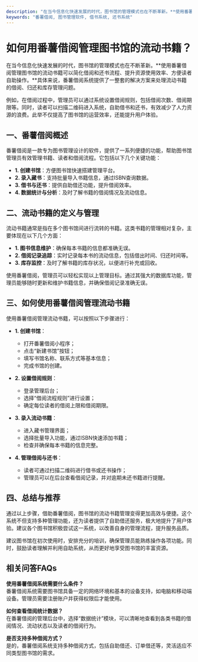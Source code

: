 ```yaml
---
description: "在当今信息化快速发展的时代，图书馆的管理模式也在不断革新。**使用番薯借阅管理图书馆的流动书籍可以简化借阅和还书流程、提升资源使用效率、方便读者自助操作。**具体来说，番薯借阅系统提供了一整套的解决方案来处理流动书籍的借阅、归还和库存管理问题。"
keywords: "番薯借阅, 图书管理软件, 借书系统, 还书系统"
---
```

# 如何用番薯借阅管理图书馆的流动书籍？

在当今信息化快速发展的时代，图书馆的管理模式也在不断革新。**使用番薯借阅管理图书馆的流动书籍可以简化借阅和还书流程、提升资源使用效率、方便读者自助操作。**具体来说，番薯借阅系统提供了一整套的解决方案来处理流动书籍的借阅、归还和库存管理问题。

例如，在借阅过程中，管理员可以通过系统设置借阅规则，包括借阅次数、借阅期限等。同时，读者可以扫描二维码进入系统，自助借书和还书，有效减少了人力资源的浪费。此举不仅提高了图书馆的运营效率，还能提升用户体验。

## **一、番薯借阅概述**

番薯借阅是一款专为图书管理设计的软件，提供了一系列便捷的功能，帮助图书馆管理员有效管理书籍、读者和借阅流程。它包括以下几个关键功能：

- **1. 创建书馆**：方便图书馆快速搭建管理平台。
- **2. 录入藏书**：支持批量导入书籍信息，通过ISBN查询数据。
- **3. 借书与还书**：提供自助借还功能，提升借阅效率。
- **4. 数据统计与分析**：及时了解书籍的借阅情况及流动信息。

## **二、流动书籍的定义与管理**

流动书籍通常是指在多个图书馆间进行流转的书籍。这类书籍的管理相对复杂，主要体现在以下几个方面：

- **1. 图书信息维护**：确保每本书籍的信息都准确无误。
- **2. 借阅记录追踪**：实时记录每本书的流动信息，包括借出时间、归还时间等。
- **3. 库存监控**：及时了解书籍的库存状况，以便进行补充或回收。

使用番薯借阅，管理员可以轻松实现以上管理目标。通过其强大的数据库功能，管理员能够随时更新和维护书籍信息，并确保借阅记录准确无误。

## **三、如何使用番薯借阅管理流动书籍**

使用番薯借阅管理流动书籍，可以按照以下步骤进行：

- **1. 创建书馆**：
    - 打开番薯借阅小程序；
    - 点击“新建书馆”按钮；
    - 填写书馆名称、联系方式等基本信息；
    - 完成书馆的创建。

- **2. 设置借阅规则**：
    - 登录管理后台；
    - 选择“借阅流程规则”进行设置；
    - 确定每位读者的借阅上限和借阅期限。

- **3. 录入流动书籍**：
    - 进入藏书管理界面；
    - 选择批量导入功能，通过ISBN快速添加书籍；
    - 检查并确保每本书籍的信息完整。

- **4. 管理借阅与还书**：
    - 读者可通过扫描二维码进行借书或还书操作；
    - 管理员可以在后台查看借阅记录，并对逾期未还书籍进行提醒。

## **四、总结与推荐**

通过以上步骤，借助番薯借阅，图书馆的流动书籍管理变得更加高效与便捷。这个系统不但支持多种管理功能，还为读者提供了自助借还服务，极大地提升了用户体验。建议各个图书馆积极尝试这一系统，以改善自身的管理流程，提升服务品质。

建议图书馆在初次使用时，安排充分的培训，确保管理员能熟练操作各项功能。同时，鼓励读者理解并利用自助系统，从而更好地享受图书馆的丰富资源。

## **相关问答FAQs**

**使用番薯借阅系统需要什么条件？**  
番薯借阅系统需要图书馆具备一定的网络环境和基本的设备支持，如电脑和移动端设备。管理员需要注册账户并获得权限后才能使用。

**如何查看借阅统计数据？**  
在番薯借阅的管理后台中，选择“数据统计”模块，可以清晰地查看到各类书籍的借阅情况、流动状态以及读者的借阅行为。

**是否支持多种借阅方式？**  
是的，番薯借阅系统支持多种借阅方式，包括自助借还、订单借还等，灵活适应不同类型图书馆的需求。
